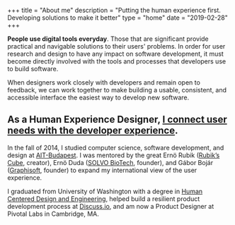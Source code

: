+++
title = "About me"
description = "Putting the human experience first. Developing solutions to make it better"
type = "home"
date = "2019-02-28"
+++

**People use digital tools everyday**. Those that are significant provide practical and navigable solutions to their users' problems. In order for user research and design to have any impact on software development, it must become directly involved with the tools and processes that developers use to build software.

When designers work closely with developers and remain open to feedback, we can work together to make building a usable, consistent, and accessible interface the easiest way to develop new software.

## As a Human Experience Designer, [I connect user needs with the developer experience](/portfolio).

In the fall of 2014, I studied computer science, software development, and design at [AIT-Budapest](http://www.ait-budapest.com/). I was mentored by the great Ernö Rubik ([Rubik’s Cube](http://www.rubiks.com/), creator), Ernö Duda ([SOLVO BioTech](http://www.solvobiotech.com/), founder), and Gábor Bojár ([Graphisoft](http://www.graphisoft.com/), founder) to expand my international view of the user experience.

I graduated from University of Washington with a degree in [Human Centered Design and Engineering](https://www.hcde.washington.edu/), helped build a resilient product development process at [Discuss.io](https://www.discuss.io), and am now a Product Designer at Pivotal Labs in Cambridge, MA.